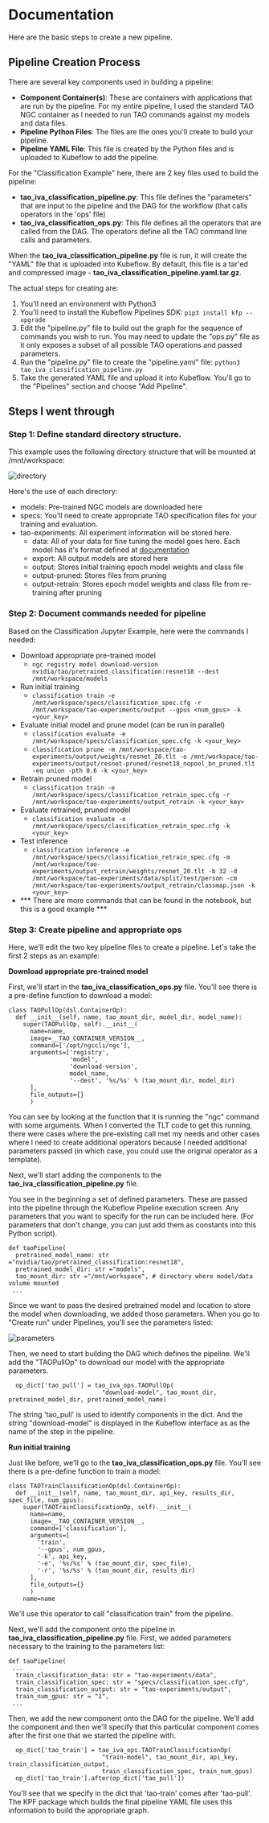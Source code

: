 # Documentation
Here are the basic steps to create a new pipeline.

## Pipeline Creation Process

There are several key components used in building a pipeline:
- **Component Container(s)**: These are containers with applications that are run by the pipeline.  For my entire pipeline, I used the standard TAO NGC container as I needed to run TAO commands against my models and data files.
- **Pipeline Python Files**: The files are the ones you'll create to build your pipeline.
- **Pipeline YAML File**: This file is created by the Python files and is uploaded to Kubeflow to add the pipeline.

For the "Classification Example" here, there are 2 key files used to build the pipeline:
- **tao_iva_classification_pipeline.py**: This file defines the "parameters" that are input to the pipeline and the DAG for the workflow (that calls operators in the 'ops' file)
- **tao_iva_classification_ops.py**: This file defines all the operators that are called from the DAG.  The operators define all the TAO command line calls and parameters.

When the **tao_iva_classification_pipeline.py** file is run, it will create the "YAML" file that is uploaded into Kubeflow.  By default, this file is a tar'ed and compressed image - **tao_iva_classification_pipeline.yaml.tar.gz**.

The actual steps for creating are:
1. You'll need an environment with Python3
2. You'll need to install the Kubeflow Pipelines SDK: `pip3 install kfp --upgrade`
3. Edit the "pipeline.py" file to build out the graph for the sequence of commands you wish to run.  You may need to update the "ops.py" file as it only exposes a subset of all possible TAO operations and passed parameters.
4. Run the "pipeline.py" file to create the "pipeline.yaml" file: `python3 tao_iva_classification_pipeline.py`
5. Take the generated YAML file and upload it into Kubeflow.  You'll go to the "Pipelines" section and choose "Add Pipeline".
 
## Steps I went through
### Step 1: Define standard directory structure.

This example uses the following directory structure that will be mounted at /mnt/workspace:

![directory](./images/tao-directory-layout.PNG)

Here's the use of each directory:
- models: Pre-trained NGC models are downloaded here
- specs: You'll need to create appropriate TAO specification files for your training and evaluation.  
- tao-experiments: All experiment information will be stored here.
  - data: All of your data for fine tuning the model goes here.  Each model has it's format defined at [documentation](https://docs.nvidia.com/tao/tao-toolkit/text/data_annotation_format.html#image-classification-format)
  - export: All output models are stored here
  - output: Stores initial training epoch model weights and class file
  - output-pruned: Stores files from pruning
  - output-retrain: Stores epoch model weights and class file from re-training after pruning

### Step 2: Document commands needed for pipeline

Based on the Classification Jupyter Example, here were the commands I needed:
- Download appropriate pre-trained model
  - ```ngc registry model download-version nvidia/tao/pretrained_classification:resnet18 --dest /mnt/workspace/models```
- Run initial training
  - ```classification train -e /mnt/workspace/specs/classification_spec.cfg -r /mnt/workspace/tao-experiments/output --gpus <num_gpus> -k <your_key>```
- Evaluate initial model and prune model (can be run in parallel)
  - ```classification evaluate -e /mnt/workspace/specs/classification_spec.cfg -k <your_key>```
  - ```classification prune -m /mnt/workspace/tao-experiments/output/weights/resnet_20.tlt -o /mnt/workspace/tao-experiments/output/resnet-pruned/resnet18_nopool_bn_pruned.tlt -eq union -pth 0.6 -k <your_key>```
- Retrain pruned model
  - ```classification train -e /mnt/workspace/specs/classification_retrain_spec.cfg -r /mnt/workspace/tao-experiments/output_retrain -k <your_key>```
- Evaluate retrained, pruned model
  - ```classification evaluate -e /mnt/workspace/specs/classification_retrain_spec.cfg -k <your_key>```
- Test inference
  - ```classification inference -e /mnt/workspace/specs/classification_retrain_spec.cfg -m /mnt/workspace/tao-experiments/output_retrain/weights/resnet_20.tlt -b 32 -d /mnt/workspace/tao-experiments/data/split/test/person -cm /mnt/workspace/tao-experiments/output_retrain/classmap.json -k <your_key>```
- *** There are more commands that can be found in the notebook, but this is a good example ***

### Step 3: Create pipeline and appropriate ops

Here, we'll edit the two key pipeline files to create a pipeline.  Let's take the first 2 steps as an example:

**Download appropriate pre-trained model**

First, we'll start in the **tao_iva_classification_ops.py** file.  You'll see there is a pre-define function to download a model:
```
class TAOPullOp(dsl.ContainerOp):
  def __init__(self, name, tao_mount_dir, model_dir, model_name):
    super(TAOPullOp, self).__init__(
      name=name,
      image=__TAO_CONTAINER_VERSION__,
      command=['/opt/ngccli/ngc'],
      arguments=['registry',
                 'model',
                 'download-version',
                 model_name,
                 '--dest', '%s/%s' % (tao_mount_dir, model_dir)
      ],
      file_outputs={}
      )
```

You can see by looking at the function that it is running the "ngc" command with some arguments.  When I converted the TLT code to get this running,
there were cases where the pre-existing call met my needs and other cases where I need to create additional operators because I needed
additional parameters passed (in which case, you could use the original operator as a template).

Next, we'll start adding the components to the **tao_iva_classification_pipeline.py** file.

You see in the beginning a set of defined parameters.  These are passed into the pipeline through the Kubeflow Pipeline execution
screen.  Any parameters that you want to specify for the run can be included here.  (For parameters that don't change, you can
just add them as constants into this Python script).

```
def taoPipeline(
  pretrained_model_name: str ="nvidia/tao/pretrained_classification:resnet18",
  pretrained_model_dir: str ="models",
  tao_mount_dir: str ="/mnt/workspace", # directory where model/data volume mounted
 ...
```

Since we want to pass the desired pretrained model and location to store the model when downloading, we added those parameters.
When you go to "Create run" under Pipelines, you'll see the parameters listed:

![parameters](./images/tao-parameters.PNG)

Then, we need to start building the DAG which defines the pipeline.  We'll add the "TAOPullOp" to download our model with the appropriate
parameters.

```
  op_dict['tao_pull'] = tao_iva_ops.TAOPullOp(
                          "download-model", tao_mount_dir, pretrained_model_dir, pretrained_model_name)
```
The string 'tao_pull' is used to identify components in the dict.  And the string "download-model" is displayed in the Kubeflow interface as
as the name of the step in the pipeline.

**Run initial training**

Just like before, we'll go to the **tao_iva_classification_ops.py** file.  You'll see there is a pre-define function to train a model:
```buildoutcfg
class TAOTrainClassificationOp(dsl.ContainerOp):
  def __init__(self, name, tao_mount_dir, api_key, results_dir, spec_file, num_gpus):
    super(TAOTrainClassificationOp, self).__init__(
      name=name,
      image=__TAO_CONTAINER_VERSION__,
      command=['classification'],
      arguments=[
        'train',
        '--gpus', num_gpus,
        '-k', api_key,
        '-e', '%s/%s' % (tao_mount_dir, spec_file),
        '-r', '%s/%s' % (tao_mount_dir, results_dir)
      ],
      file_outputs={}
      )
    name=name
```
We'll use this operator to call "classification train" from the pipeline.

Next, we'll add the component onto the pipeline in **tao_iva_classification_pipeline.py** file.  First, we added parameters necessary to the
training to the parameters list:

```buildoutcfg
def taoPipeline(
 ...
  train_classification_data: str = "tao-experiments/data",
  train_classification_spec: str = "specs/classification_spec.cfg",
  train_classification_output: str = "tao-experiments/output",
  train_num_gpus: str = "1",
 ...
```

Then, we add the new component onto the DAG for the pipeline.  We'll add the component and then we'll specify that this particular component 
comes after the first one that we started the pipeline with.

```buildoutcfg
  op_dict['tao_train'] = tao_iva_ops.TAOTrainClassificationOp(
                          "train-model", tao_mount_dir, api_key, train_classification_output,
                          train_classification_spec, train_num_gpus)
  op_dict['tao_train'].after(op_dict['tao_pull'])
```
You'll see that we specify in the dict that 'tao-train' comes after 'tao-pull'.  The KPF package which builds the final pipeline YAML file uses this
information to build the appropriate graph.


